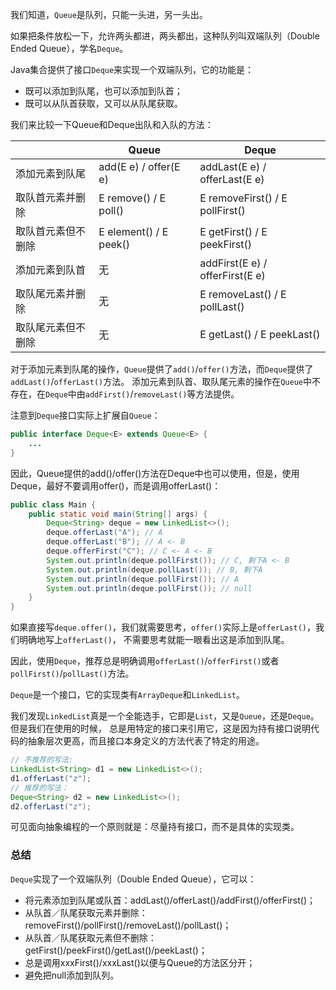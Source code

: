 我们知道，`Queue`是队列，只能一头进，另一头出。

如果把条件放松一下，允许两头都进，两头都出，这种队列叫双端队列（Double Ended Queue），学名`Deque`。

Java集合提供了接口`Deque`来实现一个双端队列，它的功能是：
* 既可以添加到队尾，也可以添加到队首；
* 既可以从队首获取，又可以从队尾获取。

我们来比较一下Queue和Deque出队和入队的方法：

|           | Queue                  | Deque                           |
| --------- | ---------------------- | ------------------------------- |
| 添加元素到队尾   | add(E e) / offer(E e)  | addLast(E e) / offerLast(E e)   |
| 取队首元素并删除  | E remove() / E poll()  | E removeFirst() / E pollFirst() |
| 取队首元素但不删除 | E element() / E peek() | E getFirst() / E peekFirst()    |
| 添加元素到队首   | 无                      | addFirst(E e) / offerFirst(E e) |
| 取队尾元素并删除  | 无                      | E removeLast() / E pollLast()   |
| 取队尾元素但不删除 | 无                      | E getLast() / E peekLast()      |

对于添加元素到队尾的操作，`Queue`提供了`add()`/`offer()`方法，而`Deque`提供了`addLast()`/`offerLast()`方法。
添加元素到队首、取队尾元素的操作在`Queue`中不存在，在`Deque`中由`addFirst()`/`removeLast()`等方法提供。

注意到`Deque`接口实际上扩展自`Queue`：
```java
public interface Deque<E> extends Queue<E> {
    ...
}
```
因此，Queue提供的add()/offer()方法在Deque中也可以使用，但是，使用Deque，最好不要调用offer()，而是调用offerLast()：
```java
public class Main {
    public static void main(String[] args) {
        Deque<String> deque = new LinkedList<>();
        deque.offerLast("A"); // A
        deque.offerLast("B"); // A <- B
        deque.offerFirst("C"); // C <- A <- B
        System.out.println(deque.pollFirst()); // C, 剩下A <- B
        System.out.println(deque.pollLast()); // B, 剩下A
        System.out.println(deque.pollFirst()); // A
        System.out.println(deque.pollFirst()); // null
    }
}
```
如果直接写`deque.offer()`，我们就需要思考，`offer()`实际上是`offerLast()`，我们明确地写上`offerLast()`，
不需要思考就能一眼看出这是添加到队尾。

因此，使用`Deque`，推荐总是明确调用`offerLast()`/`offerFirst()`或者`pollFirst()`/`pollLast()`方法。

`Deque`是一个接口，它的实现类有`ArrayDeque`和`LinkedList`。

我们发现`LinkedList`真是一个全能选手，它即是`List`，又是`Queue`，还是`Deque`。但是我们在使用的时候，
总是用特定的接口来引用它，这是因为持有接口说明代码的抽象层次更高，而且接口本身定义的方法代表了特定的用途。
```java
// 不推荐的写法:
LinkedList<String> d1 = new LinkedList<>();
d1.offerLast("z");
// 推荐的写法：
Deque<String> d2 = new LinkedList<>();
d2.offerLast("z");
```
可见面向抽象编程的一个原则就是：尽量持有接口，而不是具体的实现类。

### 总结
`Deque`实现了一个双端队列（Double Ended Queue），它可以：
* 将元素添加到队尾或队首：addLast()/offerLast()/addFirst()/offerFirst()；
* 从队首／队尾获取元素并删除：removeFirst()/pollFirst()/removeLast()/pollLast()；
* 从队首／队尾获取元素但不删除：getFirst()/peekFirst()/getLast()/peekLast()；
* 总是调用xxxFirst()/xxxLast()以便与Queue的方法区分开；
* 避免把null添加到队列。